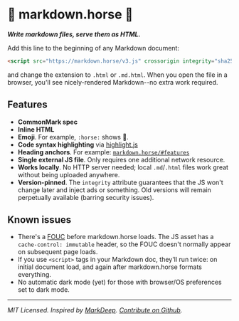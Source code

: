 # :horse: markdown.horse :horse:

**_Write markdown files, serve them as HTML._**

Add this line to the beginning of any Markdown document:

```html
<script src="https://markdown.horse/v3.js" crossorigin integrity="sha256-WxElWxelir8xqqX9NHALSFgrj2FuMOdnmMK2wQ7xqFM="></script>
```

and change the extension to `.html` or `.md.html`. When you open the file in a browser, you'll see nicely-rendered Markdown--no extra work required.

## Features

- **CommonMark spec**
- **Inline HTML**
- **Emoji**. For example, `:horse:` shows :horse:.
- **Code syntax highlighting** via [highlight.js](https://www.npmjs.com/package/highlight.js)
- **Heading anchors**. For example: [`markdown.horse/#features`](//markdown.horse/#features)
- **Single external JS file**. Only requires one additional network resource.
- **Works locally**. No HTTP server needed; local `.md`/`.html` files work great without being uploaded anywhere.
- **Version-pinned**. The `integrity` attribute guarantees that the JS won't change later and inject ads or something. Old versions will remain perpetually available (barring security issues).

## Known issues

- There's a [FOUC](https://en.wikipedia.org/wiki/Flash_of_unstyled_content) before markdown.horse loads. The JS asset has a `cache-control: immutable` header, so the FOUC doesn't normally appear on subsequent page loads.
- If you use `<script>` tags in your Markdown doc, they'll run twice: on initial document load, and again after markdown.horse formats everything.
- No automatic dark mode (yet) for those with browser/OS preferences set to dark mode.

---

_MIT Licensed. Inspired by [MarkDeep](https://casual-effects.com/markdeep/). [Contribute on Github](https://github.com/johnellmore/markdownhorse)._
